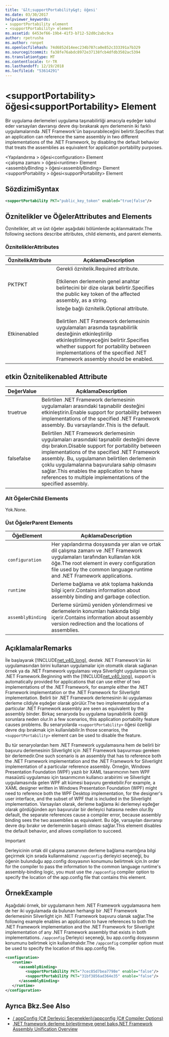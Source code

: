 ```yaml
---
title: '&lt;supportPortability&gt; öğesi'
ms.date: 03/30/2017
helpviewer_keywords:
- supportPortability element
- <supportPortability> element
ms.assetid: 6453ef66-19b4-41f3-b712-52d0c2abc9ca
author: rpetrusha
ms.author: ronpet
ms.openlocfilehash: 74d6852d14eec234b787ca0e852c333391a7b329
ms.sourcegitcommit: fa38fe76abdc8972e37138fcb4dfdb3502ac5394
ms.translationtype: MT
ms.contentlocale: tr-TR
ms.lasthandoff: 12/19/2018
ms.locfileid: "53614291"
---
```

# <a name="ltsupportportabilitygt-element"></a><span data-ttu-id="7b3f8-102">&lt;supportPortability&gt; öğesi</span><span class="sxs-lookup"><span data-stu-id="7b3f8-102">&lt;supportPortability&gt; Element</span></span>
<span data-ttu-id="7b3f8-103">Bir uygulama derlemeleri uygulama taşınabilirliği amacıyla eşdeğer kabul eder varsayılan davranışı devre dışı bırakarak aynı derlemenin iki farklı uygulamalarında .NET Framework'ün başvurabileceğini belirtir.</span><span class="sxs-lookup"><span data-stu-id="7b3f8-103">Specifies that an application can reference the same assembly in two different implementations of the .NET Framework, by disabling the default behavior that treats the assemblies as equivalent for application portability purposes.</span></span>  
  
 <span data-ttu-id="7b3f8-104">\<Yapılandırma > öğesi</span><span class="sxs-lookup"><span data-stu-id="7b3f8-104">\<configuration> Element</span></span>  
<span data-ttu-id="7b3f8-105">\<çalışma zamanı > öğesi</span><span class="sxs-lookup"><span data-stu-id="7b3f8-105">\<runtime> Element</span></span>  
<span data-ttu-id="7b3f8-106">\<assemblyBinding > öğesi</span><span class="sxs-lookup"><span data-stu-id="7b3f8-106">\<assemblyBinding> Element</span></span>  
<span data-ttu-id="7b3f8-107">\<supportPortability > öğesi</span><span class="sxs-lookup"><span data-stu-id="7b3f8-107">\<supportPortability> Element</span></span>  
  
## <a name="syntax"></a><span data-ttu-id="7b3f8-108">Sözdizimi</span><span class="sxs-lookup"><span data-stu-id="7b3f8-108">Syntax</span></span>  
  
```xml  
<supportPortability PKT="public_key_token" enabled="true|false"/>  
```  
  
## <a name="attributes-and-elements"></a><span data-ttu-id="7b3f8-109">Öznitelikler ve Öğeler</span><span class="sxs-lookup"><span data-stu-id="7b3f8-109">Attributes and Elements</span></span>  
 <span data-ttu-id="7b3f8-110">Öznitelikler, alt ve üst öğeler aşağıdaki bölümlerde açıklanmaktadır.</span><span class="sxs-lookup"><span data-stu-id="7b3f8-110">The following sections describe attributes, child elements, and parent elements.</span></span>  
  
### <a name="attributes"></a><span data-ttu-id="7b3f8-111">Öznitelikler</span><span class="sxs-lookup"><span data-stu-id="7b3f8-111">Attributes</span></span>  
  
|<span data-ttu-id="7b3f8-112">Öznitelik</span><span class="sxs-lookup"><span data-stu-id="7b3f8-112">Attribute</span></span>|<span data-ttu-id="7b3f8-113">Açıklama</span><span class="sxs-lookup"><span data-stu-id="7b3f8-113">Description</span></span>|  
|---------------|-----------------|  
|<span data-ttu-id="7b3f8-114">PKT</span><span class="sxs-lookup"><span data-stu-id="7b3f8-114">PKT</span></span>|<span data-ttu-id="7b3f8-115">Gerekli öznitelik.</span><span class="sxs-lookup"><span data-stu-id="7b3f8-115">Required attribute.</span></span><br /><br /> <span data-ttu-id="7b3f8-116">Etkilenen derlemenin genel anahtar belirtecini bir dize olarak belirtir.</span><span class="sxs-lookup"><span data-stu-id="7b3f8-116">Specifies the public key token of the affected assembly, as a string.</span></span>|  
|<span data-ttu-id="7b3f8-117">Etkin</span><span class="sxs-lookup"><span data-stu-id="7b3f8-117">enabled</span></span>|<span data-ttu-id="7b3f8-118">İsteğe bağlı öznitelik.</span><span class="sxs-lookup"><span data-stu-id="7b3f8-118">Optional attribute.</span></span><br /><br /> <span data-ttu-id="7b3f8-119">Belirtilen .NET Framework derlemesinin uygulamaları arasında taşınabilirlik desteğinin etkinleştirilip etkinleştirilmeyeceğini belirtir.</span><span class="sxs-lookup"><span data-stu-id="7b3f8-119">Specifies whether support for portability between implementations of the specified .NET Framework assembly should be enabled.</span></span>|  
  
## <a name="enabled-attribute"></a><span data-ttu-id="7b3f8-120">etkin Öznitelik</span><span class="sxs-lookup"><span data-stu-id="7b3f8-120">enabled Attribute</span></span>  
  
|<span data-ttu-id="7b3f8-121">Değer</span><span class="sxs-lookup"><span data-stu-id="7b3f8-121">Value</span></span>|<span data-ttu-id="7b3f8-122">Açıklama</span><span class="sxs-lookup"><span data-stu-id="7b3f8-122">Description</span></span>|  
|-----------|-----------------|  
|<span data-ttu-id="7b3f8-123">true</span><span class="sxs-lookup"><span data-stu-id="7b3f8-123">true</span></span>|<span data-ttu-id="7b3f8-124">Belirtilen .NET Framework derlemesinin uygulamaları arasındaki taşınabilir desteğini etkinleştirin.</span><span class="sxs-lookup"><span data-stu-id="7b3f8-124">Enable support for portability between implementations of the specified .NET Framework assembly.</span></span> <span data-ttu-id="7b3f8-125">Bu varsayılandır.</span><span class="sxs-lookup"><span data-stu-id="7b3f8-125">This is the default.</span></span>|  
|<span data-ttu-id="7b3f8-126">false</span><span class="sxs-lookup"><span data-stu-id="7b3f8-126">false</span></span>|<span data-ttu-id="7b3f8-127">Belirtilen .NET Framework derlemesinin uygulamaları arasındaki taşınabilir desteğini devre dışı bırakın.</span><span class="sxs-lookup"><span data-stu-id="7b3f8-127">Disable support for portability between implementations of the specified .NET Framework assembly.</span></span> <span data-ttu-id="7b3f8-128">Bu, uygulamanın belirtilen derlemenin çoklu uygulamalarına başvurulara sahip olmasını sağlar.</span><span class="sxs-lookup"><span data-stu-id="7b3f8-128">This enables the application to have references to multiple implementations of the specified assembly.</span></span>|  
  
### <a name="child-elements"></a><span data-ttu-id="7b3f8-129">Alt Öğeler</span><span class="sxs-lookup"><span data-stu-id="7b3f8-129">Child Elements</span></span>  
 <span data-ttu-id="7b3f8-130">Yok.</span><span class="sxs-lookup"><span data-stu-id="7b3f8-130">None.</span></span>  
  
### <a name="parent-elements"></a><span data-ttu-id="7b3f8-131">Üst Öğeler</span><span class="sxs-lookup"><span data-stu-id="7b3f8-131">Parent Elements</span></span>  
  
|<span data-ttu-id="7b3f8-132">Öğe</span><span class="sxs-lookup"><span data-stu-id="7b3f8-132">Element</span></span>|<span data-ttu-id="7b3f8-133">Açıklama</span><span class="sxs-lookup"><span data-stu-id="7b3f8-133">Description</span></span>|  
|-------------|-----------------|  
|`configuration`|<span data-ttu-id="7b3f8-134">Her yapılandırma dosyasında yer alan ve ortak dil çalışma zamanı ve .NET Framework uygulamaları tarafından kullanılan kök öğe.</span><span class="sxs-lookup"><span data-stu-id="7b3f8-134">The root element in every configuration file used by the common language runtime and .NET Framework applications.</span></span>|  
|`runtime`|<span data-ttu-id="7b3f8-135">Derleme bağlama ve atık toplama hakkında bilgi içerir.</span><span class="sxs-lookup"><span data-stu-id="7b3f8-135">Contains information about assembly binding and garbage collection.</span></span>|  
|`assemblyBinding`|<span data-ttu-id="7b3f8-136">Derleme sürümü yeniden yönlendirmesi ve derlemelerin konumları hakkında bilgi içerir.</span><span class="sxs-lookup"><span data-stu-id="7b3f8-136">Contains information about assembly version redirection and the locations of assemblies.</span></span>|  
  
## <a name="remarks"></a><span data-ttu-id="7b3f8-137">Açıklamalar</span><span class="sxs-lookup"><span data-stu-id="7b3f8-137">Remarks</span></span>  
 <span data-ttu-id="7b3f8-138">İle başlayarak [!INCLUDE[net_v40_long](../../../../../includes/net-v40-long-md.md)], destek .NET Framework'ün iki uygulamasından birini kullanan uygulamalar için otomatik olarak sağlanan örnek ya da .NET Framework uygulaması veya Silverlight uygulaması için .NET Framework.</span><span class="sxs-lookup"><span data-stu-id="7b3f8-138">Beginning with the [!INCLUDE[net_v40_long](../../../../../includes/net-v40-long-md.md)], support is automatically provided for applications that can use either of two implementations of the .NET Framework, for example either the .NET Framework implementation or the .NET Framework for Silverlight implementation.</span></span> <span data-ttu-id="7b3f8-139">Belirli bir .NET Framework derlemesinin iki uygulaması derleme cildiyle eşdeğer olarak görülür.</span><span class="sxs-lookup"><span data-stu-id="7b3f8-139">The two implementations of a particular .NET Framework assembly are seen as equivalent by the assembly binder.</span></span> <span data-ttu-id="7b3f8-140">Birkaç senaryoda bu uygulama taşınabilirlik özelliği sorunlara neden olur.</span><span class="sxs-lookup"><span data-stu-id="7b3f8-140">In a few scenarios, this application portability feature causes problems.</span></span> <span data-ttu-id="7b3f8-141">Bu senaryolarda `<supportPortability>` öğesi özelliği devre dışı bırakmak için kullanılabilir.</span><span class="sxs-lookup"><span data-stu-id="7b3f8-141">In those scenarios, the `<supportPortability>` element can be used to disable the feature.</span></span>  
  
 <span data-ttu-id="7b3f8-142">Bu tür senaryolardan hem .NET Framework uygulamasına hem de belirli bir başvuru derlemesinin Silverlight için .NET Framework başvurması gereken bir derlemedir.</span><span class="sxs-lookup"><span data-stu-id="7b3f8-142">One such scenario is an assembly that has to reference both the .NET Framework implementation and the .NET Framework for Silverlight implementation of a particular reference assembly.</span></span> <span data-ttu-id="7b3f8-143">Örneğin, Windows Presentation Foundation (WPF) yazılı bir XAML tasarımcının hem WPF masaüstü uygulaması için tasarımcının kullanıcı arabirimi ve Silverlight uygulamasında gelen WPF alt kümesi başvuru gerekebilir.</span><span class="sxs-lookup"><span data-stu-id="7b3f8-143">For example, a XAML designer written in Windows Presentation Foundation (WPF) might need to reference both the WPF Desktop implementation, for the designer's user interface, and the subset of WPF that is included in the Silverlight implementation.</span></span> <span data-ttu-id="7b3f8-144">Varsayılan olarak, derleme bağlama iki derlemeyi eşdeğer olarak gördüğünden ayrı başvurular bir derleyici hatasına neden olur.</span><span class="sxs-lookup"><span data-stu-id="7b3f8-144">By default, the separate references cause a compiler error, because assembly binding sees the two assemblies as equivalent.</span></span> <span data-ttu-id="7b3f8-145">Bu öğe, varsayılan davranışı devre dışı bırakır ve derlemenin başarılı olması sağlar.</span><span class="sxs-lookup"><span data-stu-id="7b3f8-145">This element disables the default behavior, and allows compilation to succeed.</span></span>  
  
> [!IMPORTANT]
>  <span data-ttu-id="7b3f8-146">Derleyicinin ortak dil çalışma zamanının derleme bağlama mantığına bilgi geçirmek için sırada kullanmalısınız `/appconfig` derleyici seçeneği, bu öğenin bulunduğu app.config dosyasının konumunu belirtmek için.</span><span class="sxs-lookup"><span data-stu-id="7b3f8-146">In order for the compiler to pass the information to the common language runtime's assembly-binding logic, you must use the `/appconfig` compiler option to specify the location of the app.config file that contains this element.</span></span>  
  
## <a name="example"></a><span data-ttu-id="7b3f8-147">Örnek</span><span class="sxs-lookup"><span data-stu-id="7b3f8-147">Example</span></span>  
 <span data-ttu-id="7b3f8-148">Aşağıdaki örnek, bir uygulamanın hem .NET Framework uygulamasına hem de her iki uygulamada da bulunan herhangi bir .NET Framework derlemesinin Silverlight için .NET Framework başvuru olanak sağlar.</span><span class="sxs-lookup"><span data-stu-id="7b3f8-148">The following example enables an application to have references to both the .NET Framework implementation and the .NET Framework for Silverlight implementation of any .NET Framework assembly that exists in both implementations.</span></span> <span data-ttu-id="7b3f8-149">`/appconfig` Derleyici seçeneği, bu app.config dosyasının konumunu belirtmek için kullanılmalıdır.</span><span class="sxs-lookup"><span data-stu-id="7b3f8-149">The `/appconfig` compiler option must be used to specify the location of this app.config file.</span></span>  
  
```xml  
<configuration>  
   <runtime>  
      <assemblyBinding>  
         <supportPortability PKT="7cec85d7bea7798e" enable="false"/>  
         <supportPortability PKT="31bf3856ad364e35" enable="false"/>  
      </assemblyBinding>  
   </runtime>  
</configuration>  
```  
  
## <a name="see-also"></a><span data-ttu-id="7b3f8-150">Ayrıca Bkz.</span><span class="sxs-lookup"><span data-stu-id="7b3f8-150">See Also</span></span>  
- [<span data-ttu-id="7b3f8-151">/ appConfig (C# Derleyici Seçenekleri)</span><span class="sxs-lookup"><span data-stu-id="7b3f8-151">/appconfig (C# Compiler Options)</span></span>](../../../../../docs/csharp/language-reference/compiler-options/appconfig-compiler-option.md)  
- [<span data-ttu-id="7b3f8-152">.NET framework derleme birleştirmeye genel bakış</span><span class="sxs-lookup"><span data-stu-id="7b3f8-152">.NET Framework Assembly Unification Overview</span></span>](https://msdn.microsoft.com/library/8d8cc65e-031d-463b-bde3-2c6dc2e3bc48)
